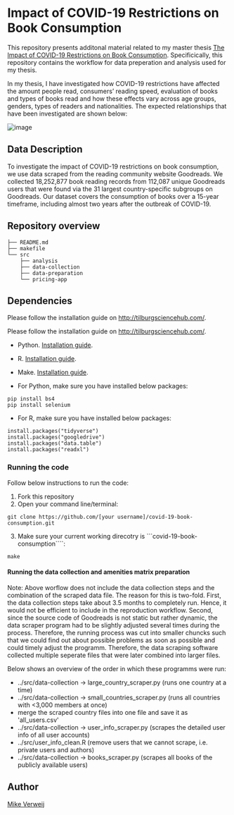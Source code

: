 # Impact of COVID-19 Restrictions on Book Consumption
This repository presents additonal material related to my master thesis [The Impact of COVID-19 Restrictions on Book Consumption](https://github.com/Mikeverweij96/Influence-of-COVID-19-on-Bookreading-behaviour/blob/48ec56e474920f0f5635807bd9ae9926960f8fc2/Verweij%20(2022).pdf). Specificically, this repository contains the workflow for data preperation and analysis used for my thesis. 

In my thesis, I have investigated how COVID-19 restrictions have affected the amount people read, consumers’ reading speed, evaluation of books and types of books read and how these effects vary across age groups, genders, types of readers and nationalities. The expected relationships that have been investigated are shown below:

![image](https://user-images.githubusercontent.com/90783740/172004153-8f8bd9f6-b5d4-46be-b173-8e4a027c8ce9.png)

## Data Description
To investigate the impact of COVID-19 restrictions on book consumption, we use data scraped from the reading community website Goodreads. We collected 18,252,877 book reading records from 112,087 unique Goodreads users that were found via the 31 largest country-specific subgroups on Goodreads. Our dataset covers the consumption of books over a 15-year timeframe, including almost two years after the outbreak of COVID-19. 


## Repository overview

```
├── README.md
├── makefile
└── src
    ├── analysis
    ├── data-collection
    ├── data-preparation
    └── pricing-app
```

## Dependencies
Please follow the installation guide on http://tilburgsciencehub.com/.

Please follow the installation guide on http://tilburgsciencehub.com/.

- Python. [Installation guide](https://tilburgsciencehub.com/building-blocks/configure-your-computer/statistics-and-computation/python/).
- R. [Installation guide](https://tilburgsciencehub.com/building-blocks/configure-your-computer/statistics-and-computation/r/).
- Make. [Installation guide](https://tilburgsciencehub.com/building-blocks/configure-your-computer/automation-and-workflows/make/).

- For Python, make sure you have installed below packages:
```
pip install bs4
pip install selenium
```

- For R, make sure you have installed below packages:
```
install.packages("tidyverse")
install.packages("googledrive")
install.packages("data.table")
install.packages("readxl")
```

### Running the code
Follow below instructions to run the code:
1. Fork this repository
2. Open your command line/terminal:

```
git clone https://github.com/[your username]/covid-19-book-consumption.git
```
3.  Make sure your current working direcotry is ```covid-19-book-consumption````:

```
make
```

#### Running the data collection and amenities matrix preparation
Note: Above worflow does not include the data collection steps and the combination of the scraped data file. The reason for this is two-fold. First, the data collection steps take about 3.5 months to completely run. Hence, it would not be efficient to include in the reproduction workflow. Second, since the source code of Goodreads is not static but rather dynamic, the data scraper program had to be slightly adjusted several times during the process. Therefore, the running process was cut into smaller chuncks such that we could find out about possible problems as soon as possible and could timely adjust the programm. Therefore, the data scraping software collected multiple seperate files that were later combined into larger files. 

Below shows an overview of the order in which these programms were run:
- ../src/data-collection -> large_country_scraper.py (runs one country at a  time)
- ../src/data-collection -> small_countries_scraper.py (runs all countries with <3,000 members at once)
- merge the scraped country files into one file and save it as 'all_users.csv'
- ../src/data-collection -> user_info_scraper.py (scrapes the detailed user info of all user accounts)
- ../src/user_info_clean.R (remove users that we cannot scrape, i.e. private users and authors)
- ../src/data-collection -> books_scraper.py (scrapes all books of the publicly available users)


## Author

[Mike Verweij](https://github.com/Mikeverweij96)
